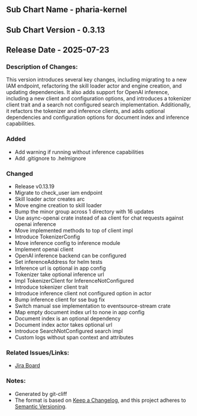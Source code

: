 ## Sub Chart Name - pharia-kernel
## Sub Chart Version - 0.3.13
## Release Date - 2025-07-23

### Description of Changes:

This version introduces several key changes, including migrating to a new IAM endpoint, refactoring the skill loader actor and engine creation, and updating dependencies. It also adds support for OpenAI inference, including a new client and configuration options, and introduces a tokenizer client trait and a search not configured search implementation. Additionally, it refactors the tokenizer and inference clients, and adds optional dependencies and configuration options for document index and inference capabilities.

### Added

- Add warning if running without inference capabilities
- Add .gitignore to .helmignore

### Changed

- Release v0.13.19
- Migrate to check_user iam endpoint
- Skill loader actor creates arc
- Move engine creation to skill loader
- Bump the minor group across 1 directory with 16 updates
- Use async-openai crate instead of aa client for chat requests against openai inference
- Move implemented methods to top of client impl
- Introduce TokenizerConfig
- Move inference config to inference module
- Implement openai client
- OpenAI inference backend can be configured
- Set inferenceAddress for helm tests
- Inference url is optional in app config
- Tokenizer take optional inference url
- Impl TokenizerClient for InferenceNotConfigured
- Introduce tokenizer client trait
- Introduce inference client not configured option in actor
- Bump inference client for sse bug fix
- Switch manual sse implementation to eventsource-stream crate
- Map empty document index url to none in app config
- Document index is an optional dependency
- Document index actor takes optional url
- Introduce SearchNotConfigured search impl
- Custom logs without span context and attributes

### Related Issues/Links:
- [Jira Board](https://aleph-alpha.atlassian.net/jira/software/projects/PK/boards/160)

### Notes:
- Generated by git-cliff
- The format is based on [Keep a Changelog](https://keepachangelog.com/en/1.0.0/),
and this project adheres to [Semantic Versioning](https://semver.org/spec/v2.0.0.html).

